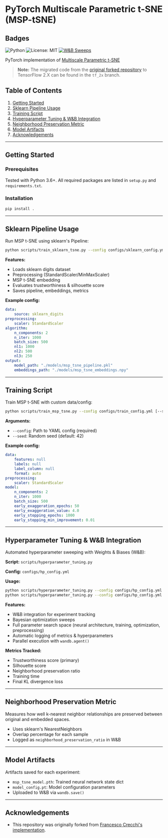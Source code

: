 
# PyTorch Multiscale Parametric t-SNE (MSP-tSNE)

## Badges
![Python](https://img.shields.io/badge/python-3.6%2B-blue.svg)
![License: MIT](https://img.shields.io/badge/License-MIT-green.svg)
[![W&B Sweeps](https://img.shields.io/badge/W%26B-Sweeps-orange)](https://wandb.ai/)

PyTorch implementation of [Multiscale Parametric t-SNE](https://github.com/FrancescoCrecchi/Multiscale-Parametric-t-SNE)

> **Note:** The migrated code from the [original forked repository](https://github.com/FrancescoCrecchi/Multiscale-Parametric-t-SNE) to TensorFlow 2.X can be found in the `tf_2x` branch.

## Table of Contents
1. [Getting Started](#getting-started)
2. [Sklearn Pipeline Usage](#sklearn-pipeline-usage)
3. [Training Script](#training-script)
4. [Hyperparameter Tuning & W&B Integration](#hyperparameter-tuning--wb-integration)
5. [Neighborhood Preservation Metric](#neighborhood-preservation-metric)
6. [Model Artifacts](#model-artifacts)
7. [Acknowledgements](#authors--acknowledgements)

---

## Getting Started

### Prerequisites
Tested with Python 3.6+. All required packages are listed in `setup.py` and `requirements.txt`.

### Installation
```bash
pip install .
```

---

## Sklearn Pipeline Usage

Run MSP t-SNE using sklearn's Pipeline:

```bash
python scripts/train_sklearn_tsne.py --config configs/sklearn_config.yml
```

**Features:**
- Loads sklearn digits dataset
- Preprocessing (StandardScaler/MinMaxScaler)
- MSP t-SNE embedding
- Evaluates trustworthiness & silhouette score
- Saves pipeline, embeddings, metrics

**Example config:**
```yaml
data:
	source: sklearn_digits
preprocessing:
	scaler: StandardScaler
algorithm:
	n_components: 2
	n_iter: 1000
	batch_size: 500
	nl1: 1000
	nl2: 500
	nl3: 250
output:
	model_path: "./models/msp_tsne_pipeline.pkl"
	embeddings_path: "./models/msp_tsne_embeddings.npy"
```

---

## Training Script

Train MSP t-SNE with custom data/config:

```bash
python scripts/train_msp_tsne.py --config configs/train_config.yml [--seed SEED]
```

**Arguments:**
- `--config`: Path to YAML config (required)
- `--seed`: Random seed (default: 42)

**Example config:**
```yaml
data:
	features: null
	labels: null
	label_column: null
	format: auto
preprocessing:
	scaler: StandardScaler
model:
	n_components: 2
	n_iter: 1000
	batch_size: 500
	early_exaggeration_epochs: 50
	early_exaggeration_value: 4.0
	early_stopping_epochs: 1000
	early_stopping_min_improvement: 0.01
```

---

## Hyperparameter Tuning & W&B Integration

Automated hyperparameter sweeping with Weights & Biases (W&B):

**Script:** `scripts/hyperparameter_tuning.py`

**Config:** `configs/hp_config.yml`

**Usage:**
```bash
python scripts/hyperparameter_tuning.py --config configs/hp_config.yml --mode sweep --count 50
python scripts/hyperparameter_tuning.py --config configs/hp_config.yml --mode smoke_test
```

**Features:**
- W&B integration for experiment tracking
- Bayesian optimization sweeps
- Full parameter search space (neural architecture, training, optimization, preprocessing)
- Automatic logging of metrics & hyperparameters
- Parallel execution with `wandb.agent()`

**Metrics Tracked:**
- Trustworthiness score (primary)
- Silhouette score
- Neighborhood preservation ratio
- Training time
- Final KL divergence loss

---

## Neighborhood Preservation Metric

Measures how well k-nearest neighbor relationships are preserved between original and embedded spaces.
- Uses sklearn's NearestNeighbors
- Overlap percentage for each sample
- Logged as `neighborhood_preservation_ratio` in W&B

---

## Model Artifacts

Artifacts saved for each experiment:
- `msp_tsne_model.pth`: Trained neural network state dict
- `model_config.pt`: Model configuration parameters
- Uploaded to W&B via `wandb.save()`

---

## Acknowledgements

- This repository was originally forked from [Francesco Crecchi's implementation](https://github.com/FrancescoCrecchi/Multiscale-Parametric-t-SNE).
